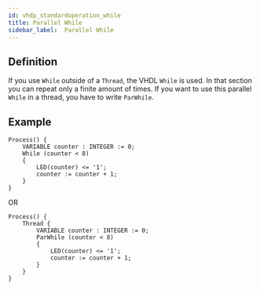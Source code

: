 ```yaml
---
id: vhdp_standardoperation_while
title: Parallel While
sidebar_label:  Parallel While
---
```


## Definition

If you use `While` outside of a `Thread`, the VHDL `While` is used. In that section you can repeat only a finite amount of times.
If you want to use this parallel `While` in a thread, you have to write `ParWhile`.

## Example

```vhdp
Process() {
	VARIABLE counter : INTEGER := 0; 
	While (counter < 8) 
	{ 
		LED(counter) <= '1'; 
		counter := counter + 1;
	} 
}
```

OR 

```vhdp
Process() {
	Thread {
		VARIABLE counter : INTEGER := 0; 
		ParWhile (counter < 8) 
		{ 
			LED(counter) <= '1'; 
			counter := counter + 1;
		} 
	}
}
```
